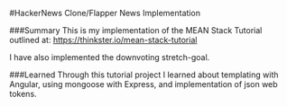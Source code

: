 #HackerNews Clone/Flapper News Implementation


###Summary
This is my implementation of the MEAN Stack Tutorial outlined at: https://thinkster.io/mean-stack-tutorial

I have also implemented the downvoting stretch-goal. 

###Learned
Through this tutorial project I learned about templating with Angular, using mongoose with Express, and implementation of json web tokens.